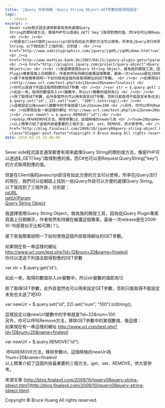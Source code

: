 ```yaml
---
title: 'jQuery 外掛特輯 :Query String Object-GET參數的取得與設定'
tags:
  - jQuery
excerpt: >-
  Sever side程式語言通常都會有用來處理Query
  String的類別或方法，像是PHP可以透過$_GET['key']取得對應的值。而C#也可以用Request.QueryString["key"]的方式取得對應的值。
  <br /><br /><br
  />但是在Client端的javascript卻沒有如此方便的方法可以使用，所幸在jQuery流行的現在，我們可以從網路上找到一些jQuery外掛可以方便的處理Query
  String。以下我找到了三個外掛，分別是： <br /><a
  href="http://www.oakcitygraphics.com/jquery/jqURL/jqURLdemo.html?var1=1&var2=2&var3=3">jqURL</a>
  <br /><a
  href="http://www.mathias-bank.de/2007/04/21/jquery-plugin-geturlparam-version-2/">getUrlParam</a>
  <br /><a href="http://plugins.jquery.com/project/query-object">Query String
  Object</a> <br /><br />我選擇使用Query String Object，做為我的開發工具，因為從jQuery
  Plugin專案頁面上日期顯示，作者依然有持續在維護這個專案，最後一次release是在2009-10-16感覺似乎比較可靠(？)。 <br /><br
  />接下來我簡單說明一下如何使用這個外掛取得網址的GET參數。 <br /><br />如果現在有一串這樣的網址 <br
  />http://www.url.com/test.php?id=12&num=20&name=finalevil <br
  />你可以透過下列語法取得對應的GET參數 <br /><br />var str = $.query.get('id');<br /><br
  />如此一來，取得的數值存入str變數中，所以str變數的值即為12 <br /><br /><br
  />除了取得GET參數，此外掛當然也可以用來設定GET參數，否則只能取得不能設定未免也太遜了吧XD <br /><br />var newUrl =
  $.query.set("id", 22).set("num", "100").toString();<br /><br
  />這樣設定以後newUrl變數中的字串就是?id=22&num=100 <br />另外，你可以呼叫Remove方法，移除GET參數中的某個數值，像這樣：
  <br />如果現在有一串這樣的網址 http://www.url.com/test.php?id=12&num=20&name=finalevil <br
  /><br />var newUrl = $.query.REMOVE("id");<br /><br
  />&nbsp;呼叫REMOVE方法，移除參數id，這個時候的newUrl為 <br />?num=20&name=finalevil <br
  />以上簡單介紹了這個外掛最重要的三個方法，get、set、REMOVE，供大家參考。<br /><br /><br />來源文章 <a
  href="http://blog.finalevil.com/2009/10/jquery08query-string-object.html">http://blog.finalevil.com/2009/10/jquery08query-string-object.html</a><div
  class="blogger-post-footer">Copyright © Bruce Huang All rights reserved.</div>
date: 2010-03-24 15:46:00
---
```


Sever side程式語言通常都會有用來處理Query String的類別或方法，像是PHP可以透過$\_GET\['key'\]取得對應的值。而C#也可以用Request.QueryString\["key"\]的方式取得對應的值。  
  
  
但是在Client端的javascript卻沒有如此方便的方法可以使用，所幸在jQuery流行的現在，我們可以從網路上找到一些jQuery外掛可以方便的處理Query String。以下我找到了三個外掛，分別是：  
[jqURL](http://www.oakcitygraphics.com/jquery/jqURL/jqURLdemo.html?var1=1&var2=2&var3=3)  
[getUrlParam](http://www.mathias-bank.de/2007/04/21/jquery-plugin-geturlparam-version-2/)  
[Query String Object](http://plugins.jquery.com/project/query-object)  
  
我選擇使用Query String Object，做為我的開發工具，因為從jQuery Plugin專案頁面上日期顯示，作者依然有持續在維護這個專案，最後一次release是在2009-10-16感覺似乎比較可靠(？)。  
  
接下來我簡單說明一下如何使用這個外掛取得網址的GET參數。  
  
如果現在有一串這樣的網址  
http://www.url.com/test.php?id=12&num=20&name=finalevil  
你可以透過下列語法取得對應的GET參數  
  
var str = $.query.get('id');  
  
如此一來，取得的數值存入str變數中，所以str變數的值即為12  
  
  
除了取得GET參數，此外掛當然也可以用來設定GET參數，否則只能取得不能設定未免也太遜了吧XD  
  
var newUrl = $.query.set("id", 22).set("num", "100").toString();  
  
這樣設定以後newUrl變數中的字串就是?id=22&num=100  
另外，你可以呼叫Remove方法，移除GET參數中的某個數值，像這樣：  
如果現在有一串這樣的網址 http://www.url.com/test.php?id=12&num=20&name=finalevil  
  
var newUrl = $.query.REMOVE("id");  
  
 呼叫REMOVE方法，移除參數id，這個時候的newUrl為  
?num=20&name=finalevil  
以上簡單介紹了這個外掛最重要的三個方法，get、set、REMOVE，供大家參考。  
  
  
來源文章 [http://blog.finalevil.com/2009/10/jquery08query-string-object.html](http://blog.finalevil.com/2009/10/jquery08query-string-object.html)

Copyright © Bruce Huang All rights reserved.
<!-- more -->
